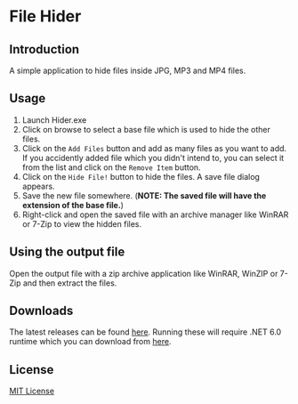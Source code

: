 # File Hider

## Introduction
A simple application to hide files inside JPG, MP3 and MP4 files.

## Usage
 1) Launch Hider.exe
 2) Click on browse to select a base file which is used to hide the other files.
 3) Click on the `Add Files` button and add as many files as you want to add. If you accidently added file which you didn't intend to,
 you can select it from the list and click on the `Remove Item` button.
 4) Click on the `Hide File!` button to hide the files. A save file dialog appears.
 5) Save the new file somewhere. (**NOTE: The saved file will have the extension of the base file.**)
 6) Right-click and open the saved file with an archive manager like WinRAR or 7-Zip to view the hidden files.

## Using the output file
Open the output file with a zip archive application like WinRAR, WinZIP or 7-Zip and then extract the files.

## Downloads
The latest releases can be found [here](https://github.com/dotslashinit-sh/FileHider/releases). Running these will require .NET 6.0 runtime which you can download from [here](https://dotnet.microsoft.com/en-us/download/dotnet/thank-you/runtime-desktop-6.0.3-windows-x64-installer).
## License
[MIT License](./LICENSE.md)
